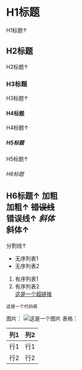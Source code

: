 # H1标题
H1标题↑
## H2标题
H2标题↑
### H3标题
H3标题↑
#### H4标题
H4标题↑
##### H5标题
H5标题↑
###### H6标题
H6标题↑
**加粗**   
加粗↑
~~错误线~~   
错误线↑
 _斜体_    
斜体↑
------------
分割线↑   
- 无序列表1
- 无序列表2   
1. 有序列表1
2. 有序列表2    
[这是一个超链接](https://www.luogu.com.cn/blog/kuqilin/post-test)   
```
这是一个代码框
```   
图片：
![这是一个图片](https://cdn.luogu.com.cn/upload/image_hosting/8xuafeg2.png)
表格：   

| 列1 | 列2 |
| :----------: | :----------: |
| 行1 | 行1 |
| 行2 | 行2 |
